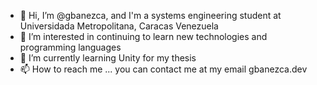 - 👋 Hi, I’m @gbanezca, and I'm a systems engineering student at Universidada Metropolitana, Caracas Venezuela
- 👀 I’m interested in continuing to learn new technologies and programming languages
- 🌱 I’m currently learning Unity for my thesis
- 📫 How to reach me ... you can contact me at my email gbanezca.dev
